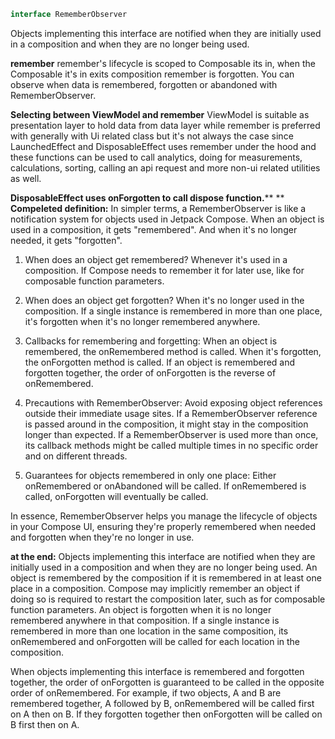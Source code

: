 
```kotlin
interface RememberObserver
```
Objects implementing this interface are notified when they are initially used in a composition and when they are no longer being used.

**remember**
remember's lifecycle is scoped to Composable its in, when the Composable it's in exits composition remember is forgotten. You can observe when data is remembered, forgotten or abandoned with RememberObserver.

**Selecting between ViewModel and remember**
ViewModel is suitable as presentation layer to hold data from data layer while remember is preferred with generally with Ui related class but it's not always the case since LaunchedEffect and DisposableEffect uses remember under the hood and these functions can be used to call analytics, doing for measurements, calculations, sorting, calling an api request and more non-ui related utilities as well.

**DisposableEffect uses onForgotten to call dispose function.****
**
**Compeleted definition:**
In simpler terms, a RememberObserver is like a notification system for objects used in Jetpack Compose. When an object is used in a composition, it gets "remembered". And when it's no longer needed, it gets "forgotten".

1. When does an object get remembered? Whenever it's used in a composition. If Compose needs to remember it for later use, like for composable function parameters.
2. When does an object get forgotten? When it's no longer used in the composition. If a single instance is remembered in more than one place, it's forgotten when it's no longer remembered anywhere.
3. Callbacks for remembering and forgetting: When an object is remembered, the onRemembered method is called. When it's forgotten, the onForgotten method is called. If an object is remembered and forgotten together, the order of onForgotten is the reverse of onRemembered.
4. Precautions with RememberObserver: Avoid exposing object references outside their immediate usage sites. If a RememberObserver reference is passed around in the composition, it might stay in the composition longer than expected. If a RememberObserver is used more than once, its callback methods might be called multiple times in no specific order and on different threads.

5. Guarantees for objects remembered in only one place: Either onRemembered or onAbandoned will be called. If onRemembered is called, onForgotten will eventually be called.

In essence, RememberObserver helps you manage the lifecycle of objects in your Compose UI, ensuring they're properly remembered when needed and forgotten when they're no longer in use.


**at the end:**
Objects implementing this interface are notified when they are initially used in a composition and when they are no longer being used. An object is remembered by the composition if it is remembered in at least one place in a composition. Compose may implicitly remember an object if doing so is required to restart the composition later, such as for composable function parameters. An object is forgotten when it is no longer remembered anywhere in that composition. If a single instance is remembered in more than one location in the same composition, its onRemembered and onForgotten will be called for each location in the composition.

When objects implementing this interface is remembered and forgotten together, the order of onForgotten is guaranteed to be called in the opposite order of onRemembered. For example, if two objects, A and B are remembered together, A followed by B, onRemembered will be called first on A then on B. If they forgotten together then onForgotten will be called on B first then on A.